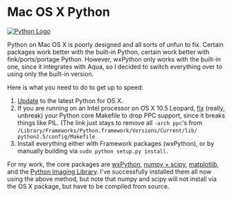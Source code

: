 Mac OS X Python
===============
<a href='http://www.caswenson.com/wp-content/uploads/2008/02/python.png' title='Python Logo'><img class="alignright" src='http://www.caswenson.com/wp-content/uploads/2008/02/python.png' alt='Python Logo' /></a>

Python on Mac OS X is poorly designed and all sorts of unfun to fix.  Certain packages work better with the built-in Python, certain work better with fink/ports/portage Python.  However, wxPython only works with the built-in one, since it integrates with Aqua, so I decided to switch everything over to using only the built-in version.

Here is what you need to do to get up to speed:
<ol>
	<li><a href="http://www.python.org/download/">Update</a> to the latest Python for OS X.</li>
	<li>If you are running on an Intel processor on OS X 10.5 Leopard, <a href="http://www.oreillynet.com/onlamp/blog/2007/12/pil_on_leopard_or_how_i_made_p.html">fix</a> (really, unbreak) your Python core Makefile to drop PPC support, since it breaks things like PIL.  (The link just stays to remove all <code>-arch ppc</code>'s from <code>/Library/&zwnj;Frameworks/&zwnj;Python.framework/&zwnj;Versions/&zwnj;Current/&zwnj;lib/&zwnj;python2.5/&zwnj;config/&zwnj;Makefile</code></li>
	<li>Install everything either with Framework packages (wxPython), or by manually building via <code>sudo python setup.py install</code>.</li></ol>

For my work, the core packages are <a href="http://www.wxpython.org/download.php">wxPython</a>, <a href="http://www.scipy.org/Download">numpy + scipy</a>, <a href="http://sourceforge.net/projects/matplotlib">matplotlib</a>, and the <a href="http://www.pythonware.com/products/pil/">Python Imaging Library</a>.  I've successfully installed them all now using the above method, but note that numpy and scipy will not install via the OS X package, but have to be compiled from source.